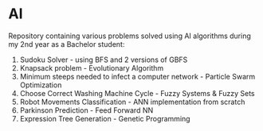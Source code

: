 # AI

Repository containing various problems solved using AI algorithms during my 2nd year as a Bachelor student:

1. Sudoku Solver - using BFS and 2 versions of GBFS
2. Knapsack problem - Evolutionary Algorithm
3. Minimum steeps needed to infect a computer network - Particle Swarm Optimization
4. Choose Correct Washing Machine Cycle - Fuzzy Systems & Fuzzy Sets
5. Robot Movements Classification - ANN implementation from scratch
6. Parkinson Prediction - Feed Forward NN
7. Expression Tree Generation - Genetic Programming
